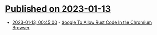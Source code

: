 # [Published on 2023-01-13](index.md)

* [2023-01-13, 00:45:00](https://news.slashdot.org/story/23/01/12/2212237/google-to-allow-rust-code-in-the-chromium-browser?utm_source=rss1.0mainlinkanon&utm_medium=feed) - [Google To Allow Rust Code In the Chromium Browser](https://news.slashdot.org/story/23/01/12/2212237/google-to-allow-rust-code-in-the-chromium-browser?utm_source=rss1.0mainlinkanon&utm_medium=feed)

